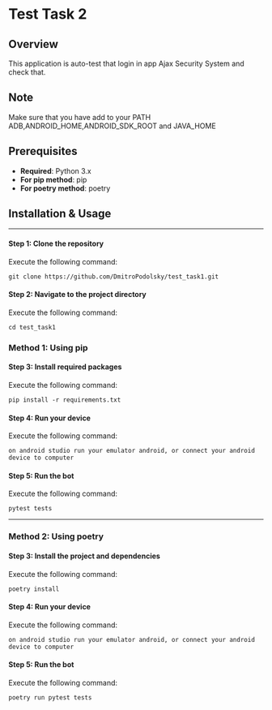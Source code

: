 # Test Task 2

## Overview

This application is auto-test that login in app Ajax Security System and check that.

## Note

Make sure that you have add to your PATH ADB,ANDROID_HOME,ANDROID_SDK_ROOT and JAVA_HOME

## Prerequisites

- **Required**: Python 3.x
- **For pip method**: pip
- **For poetry method**: poetry

## Installation & Usage

---

#### Step 1: Clone the repository
Execute the following command:
```
git clone https://github.com/DmitroPodolsky/test_task1.git
```

#### Step 2: Navigate to the project directory
Execute the following command:
```
cd test_task1
```

### Method 1: Using pip

#### Step 3: Install required packages
Execute the following command:
```
pip install -r requirements.txt
```

#### Step 4: Run your device
Execute the following command:
```
on android studio run your emulator android, or connect your android device to computer
```

#### Step 5: Run the bot
Execute the following command:
```
pytest tests
```

---

### Method 2: Using poetry

#### Step 3: Install the project and dependencies
Execute the following command:
```
poetry install
```

#### Step 4: Run your device
Execute the following command:
```
on android studio run your emulator android, or connect your android device to computer
```

#### Step 5: Run the bot
Execute the following command:
```
poetry run pytest tests
```
